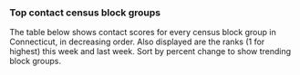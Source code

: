 

### Top contact census block groups

The table below shows contact scores for every census block group in Connecticut, in decreasing order.  Also displayed are the ranks (1 for highest) this week and last week.  Sort by percent change to show trending block groups. 


